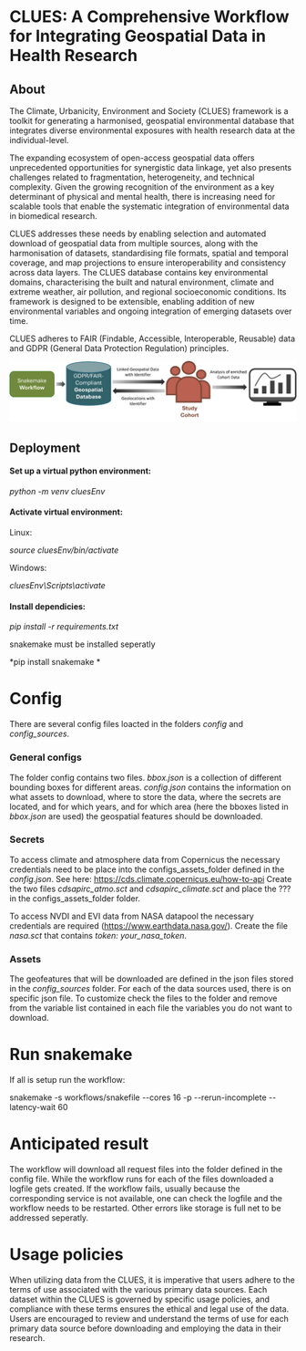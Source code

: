 # CLUES: A Comprehensive Workflow for Integrating Geospatial Data in Health Research

## About

The Climate, Urbanicity, Environment and Society (CLUES) framework is a toolkit for generating a harmonised, geospatial environmental database that integrates diverse environmental exposures with health research data at the individual-level. 

The expanding ecosystem of open-access geospatial data offers unprecedented opportunities for synergistic data linkage, yet also presents challenges related to fragmentation, heterogeneity, and technical complexity. Given the growing recognition of the environment as a key determinant of physical and mental health, there is increasing need for scalable tools that enable the systematic integration of environmental data in biomedical research. 

CLUES addresses these needs by enabling selection and automated download of geospatial data from multiple sources, along with the harmonisation of datasets, standardising file formats, spatial and temporal coverage, and map projections to ensure interoperability and consistency across data layers. The CLUES database contains key environmental domains, characterising the built and natural environment, climate and extreme weather, air pollution, and regional socioeconomic conditions. Its framework is designed to be extensible, enabling addition of new environmental variables and ongoing integration of emerging datasets over time. 

CLUES adheres to FAIR (Findable, Accessible, Interoperable, Reusable) data and GDPR (General Data Protection Regulation) principles. 

![Diagram](doc/CLUES_schema.png)

## Deployment

#### Set up a virtual python environment:

*python -m venv cluesEnv*

#### Activate virtual environment:

Linux:

*source cluesEnv/bin/activate*

Windows:

*cluesEnv\Scripts\activate*

#### Install dependicies:

*pip install -r requirements.txt*

snakemake must be installed seperatly  

*pip install snakemake *

# Config 
There are several config files loacted in the folders *config* and *config_sources*.
### General configs
The folder config contains two files. *bbox.json* is a collection of different bounding boxes for different areas. *config.json* contains the information on what assets to download, where to store the data, where the secrets are located, and for which years, and for which area (here the bboxes listed in *bbox.json* are used) the geospatial features should be downloaded.
### Secrets
To access climate and atmosphere data from Copernicus the necessary credentials need to be place into the configs_assets_folder defined in the *config.json*. See here: https://cds.climate.copernicus.eu/how-to-api
Create the two files *cdsapirc_atmo.sct* and *cdsapirc_climate.sct* and place the ??? in the configs_assets_folder folder.

To access NVDI and EVI data from NASA datapool the necessary credentials are required (https://www.earthdata.nasa.gov/). 
Create the file *nasa.sct* that contains *token: your_nasa_token*. 

### Assets
The geofeatures that will be downloaded are defined in the json files stored in the *config_sources* folder. For each of the data sources used, there is on specific json file. 
To customize check the files to the folder and remove from the variable list contained in each file the variables you do not want to download. 

# Run snakemake
If all is setup run the workflow:

snakemake -s workflows/snakefile --cores 16 -p --rerun-incomplete --latency-wait 60

# Anticipated result

The workflow will download all request files into the folder defined in the config file. While the workflow runs for each of the files downloaded a logfile gets created. If the workflow fails, usually because the corresponding service is not available, one can check the logfile and the workflow needs to be restarted. Other errors like storage is full net to be addressed seperatly.   

# Usage policies

When utilizing data from the CLUES, it is imperative that users adhere to the terms of use associated with the various primary data sources. Each dataset within the CLUES is governed by specific usage policies, and compliance with these terms ensures the ethical and legal use of the data. Users are encouraged to review  and understand the terms of use for each primary data source before downloading and employing the data in their research.

